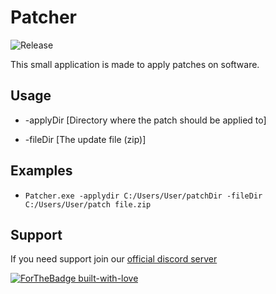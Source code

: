# Patcher

![Release](https://img.shields.io/github/release/RedstoneBuilding/Patcher)



This small application is made to apply patches on software. 

## Usage

* -applyDir [Directory where the patch should be applied to]

* -fileDir [The update file (zip)] 

## Examples

* ``` Patcher.exe -applydir C:/Users/User/patchDir -fileDir C:/Users/User/patch file.zip ```

## Support

If you need support join our [official discord server](https://discord.gg/nfqSF9e) 

[![ForTheBadge built-with-love](http://ForTheBadge.com/images/badges/built-with-love.svg)](https://GitHub.com/RedstoneBuilding/patcher)

